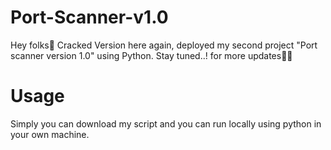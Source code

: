 # Port-Scanner-v1.0
Hey folks👋 Cracked Version here again, deployed my second project "Port scanner version 1.0" using Python. Stay tuned..! for more updates💯✨

# Usage 
Simply you can download my script and you can run locally using python in your own machine. 
